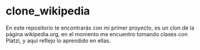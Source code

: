 # clone_wikipedia

En este repositorio te encontrarás con mi primer proyecto, es un clon de la página wikipedia.org, en el momento me encuentro tomando clases con Platzi, y aquí reflejo lo aprendido en ellas. 
